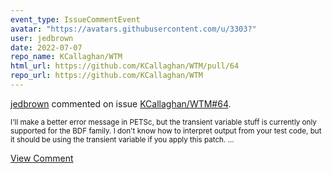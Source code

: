 ```yaml
---
event_type: IssueCommentEvent
avatar: "https://avatars.githubusercontent.com/u/3303?"
user: jedbrown
date: 2022-07-07
repo_name: KCallaghan/WTM
html_url: https://github.com/KCallaghan/WTM/pull/64
repo_url: https://github.com/KCallaghan/WTM
---
```


<a href='https://github.com/jedbrown' target='_blank'>jedbrown</a> commented on issue <a href='https://github.com/KCallaghan/WTM/pull/64' target='_blank'>KCallaghan/WTM#64</a>.

<small>I'll make a better error message in PETSc, but the transient variable stuff is currently only supported for the BDF family. I don't know how to interpret output from your test code, but it should be using the transient variable if you apply this patch....</small>

<a href='https://github.com/KCallaghan/WTM/pull/64' target='_blank'>View Comment</a>
